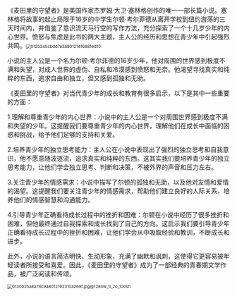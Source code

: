   《麦田里的守望者》是美国作家杰罗姆·大卫·塞林格创作的唯一一部长篇小说。塞林格将故事的起止局限于16岁的中学生尔顿·考尔菲德从离开学校到纽约游荡的三天时间内，并借鉴了意识流天马行空的写作方法，充分探索了一个十几岁少年的内心世界。愤怒与焦虑是此书的两大主题，主人公的经历和思想在青少年中引起强烈共鸣。<img src="C:\Users\雷心怡\Pictures\Saved Pictures\0125345cbdd7a3a80121416881ed10.jpg" alt="0125345cbdd7a3a80121416881ed10" style="zoom: 67%;" />

​    小说的主人公是一个名为尔顿·考尔菲德的16岁少年，他对周围的世界感到极度不满和失望，对成人世界的虚伪、自私和冷漠感到愤怒和无奈。他渴望寻找真实和纯粹的东西，追求自由和独立，但又感到孤独和无助。 

​     《麦田里的守望者》对当代青少年的成长和教育有很多启示，以下是其中一些重要的方面：



1.理解和尊重青少年的内心世界：小说中的主人公是一个对周围世界感到极度不满和失望的少年。这提醒我们要尊重青少年的内心世界，理解他们在成长中面临的困惑和挑战，给予他们足够的支持和关爱。

2.培养青少年的独立思考能力：主人公在小说中表现出了强烈的独立思考和自我意识，他不愿意随波逐流，追求真实和纯粹的东西。这其实我们要培养青少年的独立思考能力，让他们学会独立思考、判断和决策，不被外界的声音和压力左右。

3.关注青少年的情感需求：小说中描写了尔顿的孤独和无助，以及他对友情和爱情的渴望。这提醒我们要关注青少年的情感需求，帮助他们建立良好的人际关系，培养他们的情感智慧和沟通能力。

4.引导青少年正确看待成长过程中的挫折和困难：尔顿在小说中经历了很多挫折和困难，但他最终通过自我探索和成长找到了自己的方向。这启示我们要引导青少年正确看待成长过程中的挫折和困难，让他们学会从中吸取经验和教训，不断成长和进步。

​     此外，小说的语言简洁明快、生动形象，充满了幽默和讽刺，这使得它更容易被年轻读者所接受和喜爱。因此，《麦田里的守望者》成为了一部经典的青春期文学作品，被广泛阅读和传颂。

<img src="C:\Users\雷心怡\Pictures\Saved Pictures\0130b25a8a76c9a8012192310a269f.jpg@1280w_1l_2o_100sh.jpg" alt="0130b25a8a76c9a8012192310a269f.jpg@1280w_1l_2o_100sh" style="zoom:67%;" />




